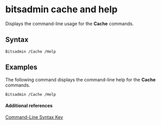 # bitsadmin cache and help



Displays the command-line usage for the **Cache** commands.

## Syntax

```
Bitsadmin /Cache /Help 
```

## <a name="BKMK_examples"></a>Examples

The following command displays the command-line help for the **Cache** commands.
```
Bitsadmin /Cache /Help
```

#### Additional references

[Command-Line Syntax Key](command-line-syntax-key.md)